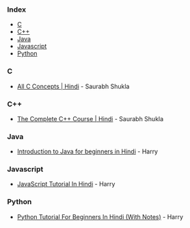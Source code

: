 ### Index

* [C](#C)
* [C++](#C++)
* [Java](#Java)
* [Javascript](#Javascript)
* [Python](#Python)


### C

* [All C Concepts | Hindi](https://www.youtube.com/playlist?list=PL7ersPsTyYt1d8g5qaxbE6sjWDzs4D_1v) - Saurabh Shukla


### C++

* [The Complete C++ Course | Hindi](https://www.youtube.com/playlist?list=PLLYz8uHU480j37APNXBdPz7YzAi4XlQUF) - Saurabh Shukla


### Java

* [Introduction to Java for beginners in Hindi](https://www.youtube.com/watch?v=ntLJmHOJ0ME&list=PLu0W_9lII9agS67Uits0UnJyrYiXhDS6q)  -  Harry


### Javascript

* [JavaScript Tutorial In Hindi](https://www.youtube.com/watch?v=hKB-YGF14SY) - Harry


### Python

* [Python Tutorial For Beginners In Hindi (With Notes)](https://www.youtube.com/watch?v=gfDE2a7MKjA) - Harry



